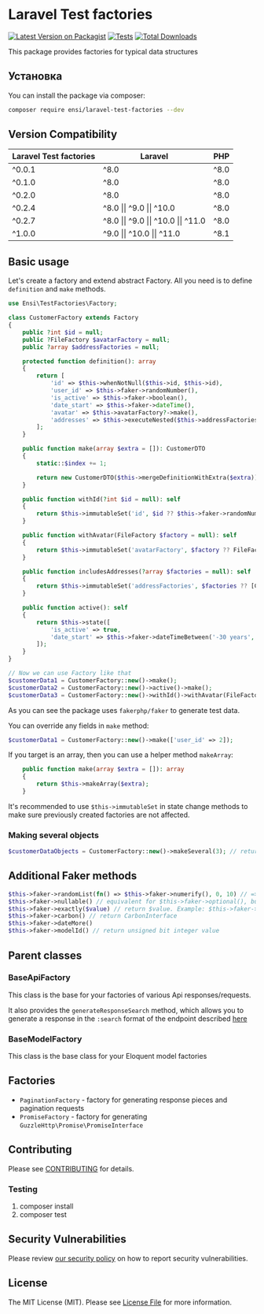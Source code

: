 # Laravel Test factories

[![Latest Version on Packagist](https://img.shields.io/packagist/v/ensi/laravel-test-factories.svg?style=flat-square)](https://packagist.org/packages/ensi/laravel-test-factories)
[![Tests](https://github.com/ensi-platform/laravel-test-factories/actions/workflows/run-tests.yml/badge.svg?branch=master)](https://github.com/ensi-platform/laravel-test-factories/actions/workflows/run-tests.yml)
[![Total Downloads](https://img.shields.io/packagist/dt/ensi/laravel-test-factories.svg?style=flat-square)](https://packagist.org/packages/ensi/laravel-test-factories)

This package provides factories for typical data structures

## Установка

You can install the package via composer:

```bash
composer require ensi/laravel-test-factories --dev
```

## Version Compatibility

| Laravel Test factories | Laravel                              | PHP  |
|------------------------|--------------------------------------|------|
| ^0.0.1                 | ^8.0                                 | ^8.0 |
| ^0.1.0                 | ^8.0                                 | ^8.0 |
| ^0.2.0                 | ^8.0                                 | ^8.0 |
| ^0.2.4                 | ^8.0 \|\| ^9.0 \|\| ^10.0            | ^8.0 |
| ^0.2.7                 | ^8.0 \|\| ^9.0 \|\| ^10.0 \|\| ^11.0 | ^8.0 |
| ^1.0.0                 | ^9.0 \|\| ^10.0 \|\| ^11.0           | ^8.1 |

## Basic usage

Let's create a factory and extend abstract Factory.
All you need is to define `definition` and `make` methods.

```php
use Ensi\TestFactories\Factory;

class CustomerFactory extends Factory
{
    public ?int $id = null;
    public ?FileFactory $avatarFactory = null;
    public ?array $addressFactories = null;

    protected function definition(): array
    {
        return [
            'id' => $this->whenNotNull($this->id, $this->id),
            'user_id' => $this->faker->randomNumber(),
            'is_active' => $this->faker->boolean(),
            'date_start' => $this->faker->dateTime(),
            'avatar' => $this->avatarFactory?->make(),
            'addresses' => $this->executeNested($this->addressFactories, new FactoryMissingValue()),
        ];
    }

    public function make(array $extra = []): CustomerDTO
    {
        static::$index += 1;

        return new CustomerDTO($this->mergeDefinitionWithExtra($extra));
    }

    public function withId(?int $id = null): self
    {
        return $this->immutableSet('id', $id ?? $this->faker->randomNumber());
    }

    public function withAvatar(FileFactory $factory = null): self
    {
        return $this->immutableSet('avatarFactory', $factory ?? FileFactory::new());
    }

    public function includesAddresses(?array $factories = null): self
    {
        return $this->immutableSet('addressFactories', $factories ?? [CustomerAddressFactory::new()]);
    }

    public function active(): self
    {
        return $this->state([
            'is_active' => true,
            'date_start' => $this->faker->dateTimeBetween('-30 years', 'now'),
        ]);
    }
}

// Now we can use Factory like that
$customerData1 = CustomerFactory::new()->make();
$customerData2 = CustomerFactory::new()->active()->make();
$customerData3 = CustomerFactory::new()->withId()->withAvatar(FileFactory::new()->someCustomMethod())->make();
```

As you can see the package uses `fakerphp/faker` to generate test data.

You can override any fields in `make` method:

```php
$customerData1 = CustomerFactory::new()->make(['user_id' => 2]);
```

If you target is an array, then you can use a helper method `makeArray`:

```php
    public function make(array $extra = []): array
    {
        return $this->makeArray($extra);
    }
```

It's recommended to use `$this->immutableSet` in state change methods to make sure previously created factories are not affected.

### Making several objects

```php
$customerDataObjects = CustomerFactory::new()->makeSeveral(3); // returns Illuminate\Support\Collection with 3 elements
```

## Additional Faker methods

```php
$this->faker->randomList(fn() => $this->faker->numerify(), 0, 10) // => ['123', ..., '456']
$this->faker->nullable() // equivalent for $this->faker->optional(), but work with boolean parameter or global static setting
$this->faker->exactly($value) // return $value. Example: $this->faker->nullable()->exactly(AnotherFactory::new()->make())
$this->faker->carbon() // return CarbonInterface
$this->faker->dateMore()
$this->faker->modelId() // return unsigned bit integer value
```


## Parent classes

### BaseApiFactory

This class is the base for your factories of various Api responses/requests.

It also provides the `generateResponseSearch` method, which allows you to generate a response in the `:search` format of the endpoint described [here](https://docs.ensi.tech/guidelines/api#стандартные-методы-search)

### BaseModelFactory

This class is the base class for your Eloquent model factories

## Factories

- `PaginationFactory` - factory for generating response pieces and pagination requests
- `PromiseFactory` - factory for generating `GuzzleHttp\Promise\PromiseInterface` 

## Contributing

Please see [CONTRIBUTING](.github/CONTRIBUTING.md) for details.

### Testing

1. composer install
2. composer test

## Security Vulnerabilities

Please review [our security policy](.github/SECURITY.md) on how to report security vulnerabilities.

## License

The MIT License (MIT). Please see [License File](LICENSE.md) for more information.

